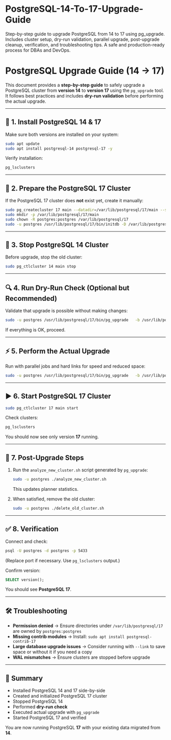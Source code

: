 # PostgreSQL-14-To-17-Upgrade-Guide
Step-by-step guide to upgrade PostgreSQL from 14 to 17 using pg_upgrade. Includes cluster setup, dry-run validation, parallel upgrade, post-upgrade cleanup, verification, and troubleshooting tips. A safe and production-ready process for DBAs and DevOps.
# PostgreSQL Upgrade Guide (14 → 17)

This document provides a **step-by-step guide** to safely upgrade a PostgreSQL cluster from **version 14** to **version 17** using the `pg_upgrade` tool.  
It follows best practices and includes **dry-run validation** before performing the actual upgrade.

---

## 🚀 1. Install PostgreSQL 14 & 17

Make sure both versions are installed on your system:

```bash
sudo apt update
sudo apt install postgresql-14 postgresql-17 -y
```

Verify installation:

```bash
pg_lsclusters
```

---

## 📂 2. Prepare the PostgreSQL 17 Cluster

If the PostgreSQL 17 cluster does **not** exist yet, create it manually:

```bash
sudo pg_createcluster 17 main --datadir=/var/lib/postgresql/17/main --start-conf=manual
sudo mkdir -p /var/lib/postgresql/17/main
sudo chown -R postgres:postgres /var/lib/postgresql/17
sudo -u postgres /usr/lib/postgresql/17/bin/initdb -D /var/lib/postgresql/17/main
```

---

## 🛑 3. Stop PostgreSQL 14 Cluster

Before upgrade, stop the old cluster:

```bash
sudo pg_ctlcluster 14 main stop
```

---

## 🔍 4. Run Dry-Run Check (Optional but Recommended)

Validate that upgrade is possible without making changes:

```bash
sudo -u postgres /usr/lib/postgresql/17/bin/pg_upgrade   -b /usr/lib/postgresql/14/bin   -B /usr/lib/postgresql/17/bin   -d /var/lib/postgresql/14/main   -D /var/lib/postgresql/17/main   -o "-c config_file=/etc/postgresql/14/main/postgresql.conf       -c hba_file=/etc/postgresql/14/main/pg_hba.conf       -c ident_file=/etc/postgresql/14/main/pg_ident.conf       -c shared_preload_libraries=''       -c listen_addresses=''       -c unix_socket_permissions=0700       -c unix_socket_directories='/tmp'"   -O "-c config_file=/etc/postgresql/17/main/postgresql.conf       -c hba_file=/etc/postgresql/17/main/pg_hba.conf       -c ident_file=/etc/postgresql/17/main/pg_ident.conf       -c shared_preload_libraries=''       -c listen_addresses=''       -c unix_socket_permissions=0700       -c unix_socket_directories='/tmp'"   --check
```

If everything is OK, proceed.

---

## ⚡ 5. Perform the Actual Upgrade

Run with parallel jobs and hard links for speed and reduced space:

```bash
sudo -u postgres /usr/lib/postgresql/17/bin/pg_upgrade   -b /usr/lib/postgresql/14/bin   -B /usr/lib/postgresql/17/bin   -d /var/lib/postgresql/14/main   -D /var/lib/postgresql/17/main   -o "-c config_file=/etc/postgresql/14/main/postgresql.conf       -c hba_file=/etc/postgresql/14/main/pg_hba.conf       -c ident_file=/etc/postgresql/14/main/pg_ident.conf       -c shared_preload_libraries=''       -c listen_addresses=''       -c unix_socket_permissions=0700       -c unix_socket_directories='/tmp'"   -O "-c config_file=/etc/postgresql/17/main/postgresql.conf       -c hba_file=/etc/postgresql/17/main/pg_hba.conf       -c ident_file=/etc/postgresql/17/main/pg_ident.conf       -c shared_preload_libraries=''       -c listen_addresses=''       -c unix_socket_permissions=0700       -c unix_socket_directories='/tmp'"   -j "$(nproc)"   --link
```

---

## ▶️ 6. Start PostgreSQL 17 Cluster

```bash
sudo pg_ctlcluster 17 main start
```

Check clusters:

```bash
pg_lsclusters
```

You should now see only version **17** running.

---

## 🧪 7. Post-Upgrade Steps

1. Run the `analyze_new_cluster.sh` script generated by `pg_upgrade`:
   ```bash
   sudo -u postgres ./analyze_new_cluster.sh
   ```
   This updates planner statistics.

2. When satisfied, remove the old cluster:
   ```bash
   sudo -u postgres ./delete_old_cluster.sh
   ```

---

## ✅ 8. Verification

Connect and check:

```bash
psql -U postgres -d postgres -p 5433
```

(Replace port if necessary. Use `pg_lsclusters` output.)

Confirm version:

```sql
SELECT version();
```

You should see **PostgreSQL 17**.

---

## 🛠️ Troubleshooting

- **Permission denied** → Ensure directories under `/var/lib/postgresql/17` are owned by `postgres:postgres`
- **Missing contrib modules** → Install: `sudo apt install postgresql-contrib-17`
- **Large database upgrade issues** → Consider running with `--link` to save space or without it if you need a copy
- **WAL mismatches** → Ensure clusters are stopped before upgrade

---

## 🎯 Summary

- Installed PostgreSQL 14 and 17 side-by-side  
- Created and initialized PostgreSQL 17 cluster  
- Stopped PostgreSQL 14  
- Performed **dry-run check**  
- Executed actual upgrade with `pg_upgrade`  
- Started PostgreSQL 17 and verified  

You are now running PostgreSQL **17** with your existing data migrated from **14**.
